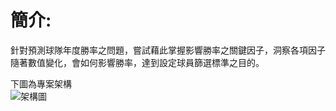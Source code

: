 # 簡介:

針對預測球隊年度勝率之問題，嘗試藉此掌握影響勝率之關鍵因子，洞察各項因子隨著數值變化，會如何影響勝率，達到設定球員篩選標準之目的。    

下圖為專案架構  
![架構圖](https://github.com/user-attachments/assets/bcf9a8b2-5520-4725-a5af-c4d56ff78c42)
